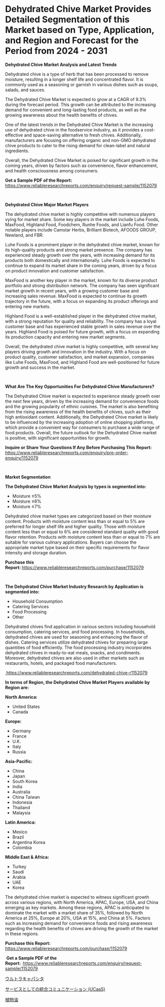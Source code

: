 <p><h1>Dehydrated Chive Market Provides Detailed Segmentation of this Market based on Type, Application, and Region and Forecast for the Period from 2024 - 2031</h1></p><p><strong>Dehydrated Chive Market Analysis and Latest Trends</strong></p>
<p><p>Dehydrated chive is a type of herb that has been processed to remove moisture, resulting in a longer shelf life and concentrated flavor. It is commonly used as a seasoning or garnish in various dishes such as soups, salads, and sauces.</p><p>The Dehydrated Chive Market is expected to grow at a CAGR of 9.3% during the forecast period. This growth can be attributed to the increasing demand for convenient and long-lasting food products, as well as the growing awareness about the health benefits of chives.</p><p>One of the latest trends in the Dehydrated Chive Market is the increasing use of dehydrated chive in the foodservice industry, as it provides a cost-effective and space-saving alternative to fresh chives. Additionally, manufacturers are focusing on offering organic and non-GMO dehydrated chive products to cater to the rising demand for clean-label and natural ingredients.</p><p>Overall, the Dehydrated Chive Market is poised for significant growth in the coming years, driven by factors such as convenience, flavor enhancement, and health consciousness among consumers.</p></p>
<p><strong>Get a Sample PDF of the Report:&nbsp;</strong> <a href="https://www.reliableresearchreports.com/enquiry/request-sample/1152079">https://www.reliableresearchreports.com/enquiry/request-sample/1152079</a></p>
<p>&nbsp;</p>
<p><strong>Dehydrated Chive Major Market Players</strong></p>
<p><p>The dehydrated chive market is highly competitive with numerous players vying for market share. Some key players in the market include Luhe Foods, MaxFood, Highland Food, Foodchem, Runhe Foods, and Lianfu Food. Other notable players include Camstar Herbs, Brilliant Biotech, AFOODS GROUP, Newland, and FBR.</p><p>Luhe Foods is a prominent player in the dehydrated chive market, known for its high-quality products and strong market presence. The company has experienced steady growth over the years, with increasing demand for its products both domestically and internationally. Luhe Foods is expected to continue to expand its market share in the coming years, driven by a focus on product innovation and customer satisfaction.</p><p>MaxFood is another key player in the market, known for its diverse product portfolio and strong distribution network. The company has seen significant market growth in recent years, with a growing customer base and increasing sales revenue. MaxFood is expected to continue its growth trajectory in the future, with a focus on expanding its product offerings and entering new markets.</p><p>Highland Food is a well-established player in the dehydrated chive market, with a strong reputation for quality and reliability. The company has a loyal customer base and has experienced stable growth in sales revenue over the years. Highland Food is poised for future growth, with a focus on expanding its production capacity and entering new market segments.</p><p>Overall, the dehydrated chive market is highly competitive, with several key players driving growth and innovation in the industry. With a focus on product quality, customer satisfaction, and market expansion, companies like Luhe Foods, MaxFood, and Highland Food are well-positioned for future growth and success in the market.</p></p>
<p>&nbsp;</p>
<p><strong>What Are The Key Opportunities For Dehydrated Chive Manufacturers?</strong></p>
<p><p>The Dehydrated Chive market is expected to experience steady growth over the next few years, driven by the increasing demand for convenience foods and the growing popularity of ethnic cuisines. The market is also benefiting from the rising awareness of the health benefits of chives, such as their high antioxidant content. Additionally, the Dehydrated Chive market is likely to be influenced by the increasing adoption of online shopping platforms, which provide a convenient way for consumers to purchase a wide range of food products. Overall, the future outlook for the Dehydrated Chive market is positive, with significant opportunities for growth.</p></p>
<p><strong>Inquire or Share Your Questions If Any Before Purchasing This Report:</strong> <a href="https://www.reliableresearchreports.com/enquiry/pre-order-enquiry/1152079">https://www.reliableresearchreports.com/enquiry/pre-order-enquiry/1152079</a></p>
<p>&nbsp;</p>
<p><strong>Market Segmentation</strong></p>
<p><strong>The Dehydrated Chive Market Analysis by types is segmented into:</strong></p>
<p><ul><li>Moisture ≤5%</li><li>Moisture ≤6%</li><li>Moisture ≤7%</li></ul></p>
<p><p>Dehydrated chive market types are categorized based on their moisture content. Products with moisture content less than or equal to 5% are preferred for longer shelf life and higher quality. Those with moisture content less than or equal to 6% are considered standard quality with good flavor retention. Products with moisture content less than or equal to 7% are suitable for various culinary applications. Buyers can choose the appropriate market type based on their specific requirements for flavor intensity and storage duration.</p></p>
<p><strong>Purchase this Report:&nbsp;</strong><a href="https://www.reliableresearchreports.com/purchase/1152079">https://www.reliableresearchreports.com/purchase/1152079</a></p>
<p>&nbsp;</p>
<p><strong>The Dehydrated Chive Market Industry Research by Application is segmented into:</strong></p>
<p><ul><li>Household Consumption</li><li>Catering Services</li><li>Food Processing</li><li>Other</li></ul></p>
<p><p>Dehydrated chives find application in various sectors including household consumption, catering services, and food processing. In households, dehydrated chives are used for seasoning and enhancing the flavor of dishes. Catering services utilize dehydrated chives for preparing large quantities of food efficiently. The food processing industry incorporates dehydrated chives in ready-to-eat meals, snacks, and condiments. Moreover, dehydrated chives are also used in other markets such as restaurants, hotels, and packaged food manufacturers.</p></p>
<p><a href="https://www.reliableresearchreports.com/dehydrated-chive-r1152079">&nbsp;https://www.reliableresearchreports.com/dehydrated-chive-r1152079</a></p>
<p><strong>In terms of Region, the Dehydrated Chive Market Players available by Region are:</strong></p>
<p>
    <p> <strong> North America: </strong>
        <ul>
            <li>United States</li>
            <li>Canada</li>
        </ul>
        </p> 
    <p> <strong> Europe: </strong>
        <ul>
            <li>Germany</li>
            <li>France</li>
            <li>U.K.</li>
            <li>Italy</li>
            <li>Russia</li>
        </ul>
        </p> 
    <p> <strong> Asia-Pacific: </strong>
        <ul>
            <li>China</li>
            <li>Japan</li>
            <li>South Korea</li>
            <li>India</li>
            <li>Australia</li>
            <li>China Taiwan</li>
            <li>Indonesia</li>
            <li>Thailand</li>
            <li>Malaysia</li>
        </ul>
        </p> 
    <p> <strong> Latin America: </strong>
        <ul>
            <li>Mexico</li>
            <li>Brazil</li>
            <li>Argentina Korea</li>
            <li>Colombia</li>
        </ul>
        </p> 
    <p> <strong> Middle East & Africa: </strong>
        <ul>
            <li>Turkey</li>
            <li>Saudi</li>
            <li>Arabia</li>
            <li>UAE</li>
            <li>Korea</li>
        </ul>
    </p>
    </p>
<p><p>The dehydrated chive market is expected to witness significant growth across various regions, with North America, APAC, Europe, USA, and China emerging as key markets. Among these regions, APAC is anticipated to dominate the market with a market share of 35%, followed by North America at 25%, Europe at 20%, USA at 15%, and China at 5%. Factors such as increasing demand for convenience foods and rising awareness regarding the health benefits of chives are driving the growth of the market in these regions.</p></p>
<p><strong>Purchase this Report: </strong><a href="https://www.reliableresearchreports.com/purchase/1152079">https://www.reliableresearchreports.com/purchase/1152079</a></p>
<p>&nbsp;<strong>Get a Sample PDF of the Report:&nbsp;&nbsp;</strong><a href="https://www.reliableresearchreports.com/enquiry/request-sample/1152079">https://www.reliableresearchreports.com/enquiry/request-sample/1152079</a></p>
<p><strong></strong></p>
<p><p><a href="https://github.com/CloydAbbott2023/Market-Research-Report-List-1/blob/main/732465717983.md">ウルトラキャパシタ</a></p><p><a href="https://github.com/oqoeusbvpadwjs08/Market-Research-Report-List-1/blob/main/228359817984.md">サービスとしての統合コミュニケーション (UCaaS)</a></p><p><a href="https://github.com/AaronVargas43/Market-Research-Report-List-1/blob/main/929847117985.md">植物油</a></p></p>